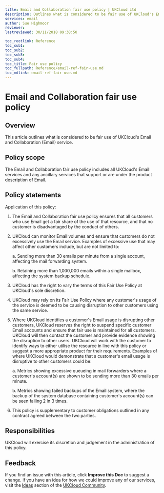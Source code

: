 ```yaml
---
title: Email and Collaboration fair use policy | UKCloud Ltd
description: Outlines what is considered to be fair use of UKCloud's Email and Collaboration service
services: email
author: Sue Highmoor
reviewer:
lastreviewed: 30/11/2018 09:38:50

toc_rootlink: Reference
toc_sub1: 
toc_sub2:
toc_sub3:
toc_sub4:
toc_title: Fair use policy
toc_fullpath: Reference/email-ref-fair-use.md
toc_mdlink: email-ref-fair-use.md
---
```


# Email and Collaboration fair use policy

## Overview

This article outlines what is considered to be fair use of UKCloud's Email and Collaboration (Email) service.

## Policy scope

The Email and Collaboration fair use policy includes all UKCloud's Email services and any ancillary services that support or are under the product description of Email.

## Policy statements

Application of this policy:

1. The Email and Collaboration fair use policy ensures that all customers who use Email get a fair share of the use of that resource, and that no customer is disadvantaged by the conduct of others.

2. UKCloud can monitor Email volumes and ensure that customers do not excessively use the Email service. Examples of excessive use that may affect other customers include, but are not limited to:

    a. Sending more than 30 emails per minute from a single account, affecting the mail forwarding system.

    b. Retaining more than 1,000,000 emails within a single mailbox, affecting the system backup schedule.

3. UKCloud has the right to vary the terms of this Fair Use Policy at UKCloud's sole discretion.

4. UKCloud may rely on its Fair Use Policy where any customer's usage of the service is deemed to be causing disruption to other customers using the same service.

5. Where UKCloud identifies a customer's Email usage is disrupting other customers, UKCloud reserves the right to suspend specific customer Email accounts and ensure that fair use is maintained for all customers. UKCloud will then contact the customer and provide evidence showing the disruption to other users. UKCloud will work with the customer to identify ways to either utilise the resource in line with this policy or suggest a more appropriate product for their requirements. Examples of where UKCloud would demonstrate that a customer's email usage is disruptive to other customers could be:

    a. Metrics showing excessive queueing in mail forwarders where a customer's account(s) are shown to be sending more than 30 emails per minute.

    b. Metrics showing failed backups of the Email system, where the backup of the system database containing customer's account(s) can be seen failing 2 in 3 times.

6. This policy is supplementary to customer obligations outlined in any contract agreed between the two parties.

## Responsibilities

UKCloud will exercise its discretion and judgement in the administration of this policy.

## Feedback

If you find an issue with this article, click **Improve this Doc** to suggest a change. If you have an idea for how we could improve any of our services, visit the [Ideas](https://community.ukcloud.com/ideas) section of the [UKCloud Community](https://community.ukcloud.com).
